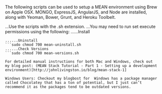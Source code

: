 The following scripts can be used to setup a MEAN environment using Brew on Apple OSX. MONGO, ExpressJS, AngularJS, and Node are installed, along with Yeoman, Bower, Grunt, and Heroku Toolbelt.

...Use the scripts with the .sh extension.
...You may need to run set execute permissions using the following:
......Install
```sudo chmod 700 mean-install.sh
......Uninstall
```sudo chmod 700 mean-uninstall.sh
......Check Versions
```sudo chmod 700 mean-versions.sh

For detailed manual instructions for both Mac and Windows, check out my blog post: (MEAN Stack Tutorial - Part 1 - Setting up a development environment)[http://johnlivingston.io/blog/mean-stack-1]

Windows Users: Checkout my blogbost for  Windows has a package manager called Chocolatey that has a ton of potential, but I just can’t recommend it as the packages tend to be outdated versions. 